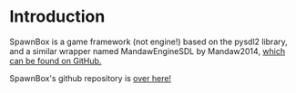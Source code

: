 # Introduction

SpawnBox is a game framework (not engine!) based on the pysdl2 library, and a similar wrapper named MandawEngineSDL by Mandaw2014, [which can be found on GitHub.](https://github.com/mandaw2014/MandawEngineSDL)

SpawnBox's github repository is [over here!](https://github.com/oneshotenjoyer/spawnbox)
